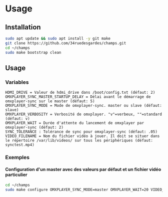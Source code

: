 # Usage

## Installation

```bash
sudo apt update && sudo apt install -y git make
git clone https://github.com/34ruedesgardes/champs.git
cd ~/champs
sudo make bootstrap clean
```

## Usage

### Variables

```
HDMI_DRIVE = Valeur de hdmi_drive dans /boot/config.txt (défaut: 2)
OMXPLAYER_SYNC_MASTER_STARTUP_DELAY = Délai avant le démarrage de omxplayer-sync sur le master (défaut: 5)
OMXPLAYER_SYNC_MODE = Mode de omxplayer-sync. master ou slave (défaut: slave)
OMXPLAYER_VERBOSITY = Verbosité de omxplayer. "v"=verbeux, ""=standard  (défaut: v)
OMXPLAYER_WAIT = Durée d'attente du lancement de omxplayer par omxplayer-sync (défaut: 2)
SYNC_TOLERANCE : Tolérance de sync pour omxplayer-sync (défaut: .05)
VIDEO_FILENAME = Nom du fichier vidéo à jouer. Il doit se situer dans le répertoire /var/lib/videos/ sur tous les périphériques (défaut: synctest.mp4)
```

### Exemples

#### Configuration d'un master avec des valeurs par défaut et un fichier vidéo particulier

```bash
cd ~/champs
sudo make configure OMXPLAYER_SYNC_MODE=master OMXPLAYER_WAIT=20 VIDEO_FILENAME=mavideo.mov
```
